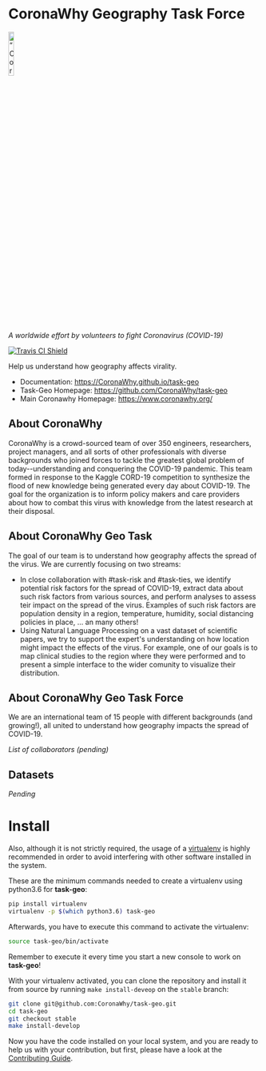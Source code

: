 # CoronaWhy Geography Task Force

<p align="left">
<img width=15% src="https://uploads-ssl.webflow.com/5e729ef3ef0f906b804d4f27/5e77e9db1ede36135bbb1927_logo%203%402x.png" alt=“CoronaWhy” />

<i>A worldwide effort by volunteers to fight Coronavirus (COVID-19)</i>
</p>


[![Travis CI Shield](https://travis-ci.org/CoronaWhy/task-geo.svg?branch=master)](https://travis-ci.org/CoronaWhy/task-geo)


Help us understand how geography affects virality.

- Documentation: https://CoronaWhy.github.io/task-geo
- Task-Geo Homepage: https://github.com/CoronaWhy/task-geo
- Main Coronawhy Homepage: https://www.coronawhy.org/


## About CoronaWhy

CoronaWhy is a crowd-sourced team of over 350 engineers, researchers, project managers, and all sorts of other professionals with diverse backgrounds who joined forces to tackle the greatest global problem of today--understanding and conquering the COVID-19 pandemic. This team formed in response to the Kaggle CORD-19 competition to synthesize the flood of new knowledge being generated every day about COVID-19. The goal for the organization is to inform policy makers and care providers about how to combat this virus with knowledge from the latest research at their disposal.


## About CoronaWhy Geo Task 

The goal of our team is to understand how geography affects the spread of the virus. We are currently focusing on two streams:
* In close collaboration with #task-risk and #task-ties, we identify potential risk factors for the spread of COVID-19, extract data about such risk factors from various sources, and perform analyses to assess teir impact on the spread of the virus. Examples of such risk factors are population density in a region, temperature, humidity, social distancing policies in place, ... an many others!
* Using Natural Language Processing on a vast dataset of scientific papers, we try to support the expert's understanding on how location might impact the effects of the virus. For example, one of our goals is to map clinical studies to the region where they were performed and to present a simple interface to the wider comunity to visualize their distribution.

## About CoronaWhy Geo Task Force

We are an international team of 15 people with different backgrounds (and growing!), all united to understand how geography impacts the spread of COVID-19.

*List of collaborators (pending)*

## Datasets

*Pending*

# Install

Also, although it is not strictly required, the usage of a [virtualenv](https://virtualenv.pypa.io/en/latest/)
is highly recommended in order to avoid interfering with other software installed in the system.

These are the minimum commands needed to create a virtualenv using python3.6 for **task-geo**:

```bash
pip install virtualenv
virtualenv -p $(which python3.6) task-geo
```

Afterwards, you have to execute this command to activate the virtualenv:

```bash
source task-geo/bin/activate
```

Remember to execute it every time you start a new console to work on **task-geo**!


With your virtualenv activated, you can clone the repository and install it from
source by running `make install-deveop` on the `stable` branch:

```bash
git clone git@github.com:CoronaWhy/task-geo.git
cd task-geo
git checkout stable
make install-develop
```

Now you have the code installed on your local system, and you are ready to help us with your contribution, but first, please have a look at the [Contributing Guide](https://CoronaWhy.github.io/task-geo/contributing.html).
